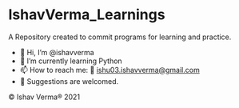 # IshavVerma_Learnings
A Repository created to commit programs for learning and practice.

- 👋 Hi, I’m @ishavverma
- 🌱 I’m currently learning Python
- 📫 How to reach me: 📧 ishu03.ishavverma@gmail.com
- 🤝 Suggestions are welcomed.





© Ishav Verma® 2021
